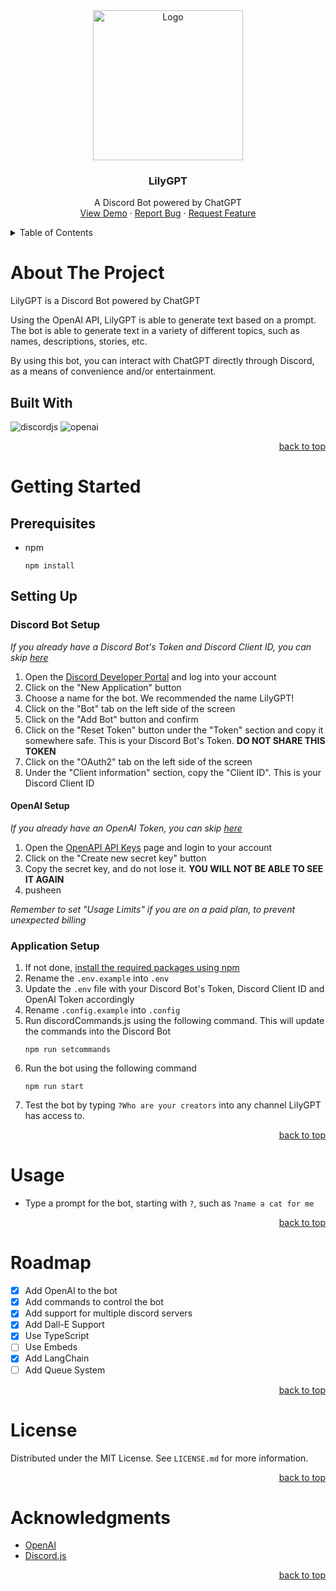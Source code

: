 <div id="lilygpt" align="center">
  <a href="https://github.com/Zolice/LilyGPT">
    <img src="./LilyGPT.png" alt="Logo" height="240">
  </a>

  <h3 align="center">LilyGPT</h3>

  <p align="center">
    A Discord Bot powered by ChatGPT
    <br />
    <a href="https://github.com/Zolice/LilyGPT">View Demo</a>
    ·
    <a href="https://github.com/Zolice/LilyGPT/issues">Report Bug</a>
    ·
    <a href="https://github.com/Zolice/LilyGPT/issues">Request Feature</a>
  </p>
</div>

<!-- TABLE OF CONTENTS -->
<details>
  <summary>Table of Contents</summary>
  <ol>
    <li>
      <a href="#about-the-project">About The Project</a>
      <ul>
        <li><a href="#built-with">Built With</a></li>
      </ul>
    </li>
    <li>
      <a href="#getting-started">Getting Started</a>
      <ul>
        <li><a href="#prerequisites">Prerequisites</a></li>
        <li><a href="#setting-up">Setting Up</a></li>
        <ul>
            <li><a href="#discord-bot-setup">Discord Bot Setup</a></li>
            <li><a href="#openai-setup">OpenAI Setup</a></li>
            <li><a href="#application-setup">Application Setup</a></li>
        </ul>
      </ul>
    </li>
    <li><a href="#usage">Usage</a></li>
    <li><a href="#roadmap">Roadmap</a></li>
    <li><a href="#license">License</a></li>
    <li><a href="#acknowledgments">Acknowledgments</a></li>
  </ol>
</details>

# About The Project
LilyGPT is a Discord Bot powered by ChatGPT

Using the OpenAI API, LilyGPT is able to generate text based on a prompt. The bot is able to generate text in a variety of different topics, such as names, descriptions, stories, etc. 

By using this bot, you can interact with ChatGPT directly through Discord, as a means of convenience and/or entertainment. 

## Built With
![discordjs](https://img.shields.io/badge/discord.js-5865F2?style=for-the-badge&logo=discord&logoColor=FFFFFF)
![openai](https://img.shields.io/badge/openai-000000?style=for-the-badge&logo=openai&logoColor=FFFFFF)

<p align="right"><a href="#lilygpt">back to top</a></p>

# Getting Started
## Prerequisites

* npm
  ```
  npm install
  ```

## Setting Up

### Discord Bot Setup
_If you already have a Discord Bot's Token and Discord Client ID, you can skip <a href="#application-setup">here</a>_

1. Open the <a href="https://discord.com/developers/applications">Discord Developer Portal</a> and log into your account
2. Click on the "New Application" button
3. Choose a name for the bot. We recommended the name LilyGPT!
4. Click on the "Bot" tab on the left side of the screen
5. Click on the "Add Bot" button and confirm
6. Click on the "Reset Token" button under the "Token" section and copy it somewhere safe. This is your Discord Bot's Token. <b>DO NOT SHARE THIS TOKEN</b>
7. Click on the "OAuth2" tab on the left side of the screen
8. Under the "Client information" section, copy the "Client ID". This is your Discord Client ID

#### OpenAI Setup
_If you already have an OpenAI Token, you can skip <a href="#application-setup">here</a>_
1. Open the <a href="https://platform.openai.com/account/api-keys">OpenAPI API Keys</a> page and login to your account
2. Click on the "Create new secret key" button
3. Copy the secret key, and do not lose it. <b>YOU WILL NOT BE ABLE TO SEE IT AGAIN</b>
4. pusheen

_Remember to set "Usage Limits" if you are on a paid plan, to prevent unexpected billing_


### Application Setup
1. If not done, <a href="#prerequisites">install the required packages using npm</a>
2. Rename the `.env.example` into `.env`
3. Update the `.env` file with your Discord Bot's Token, Discord Client ID and OpenAI Token accordingly
4. Rename `.config.example` into `.config`
5. Run discordCommands.js using the following command. This will update the commands into the Discord Bot
    ```
    npm run setcommands
    ```
6. Run the bot using the following command
   ```
   npm run start
   ```
7. Test the bot by typing `?Who are your creators` into any channel LilyGPT has access to.

<p align="right"><a href="#lilygpt">back to top</a></p>

# Usage
- Type a prompt for the bot, starting with `?`, such as ```?name a cat for me```

<p align="right"><a href="#lilygpt">back to top</a></p>

# Roadmap
- [x] Add OpenAI to the bot
- [x] Add commands to control the bot
- [x] Add support for multiple discord servers
- [x] Add Dall-E Support
- [x] Use TypeScript
- [ ] Use Embeds
- [x] Add LangChain
- [ ] Add Queue System

<p align="right"><a href="#lilygpt">back to top</a></p>

# License
Distributed under the MIT License. See `LICENSE.md` for more information.

<p align="right"><a href="#lilygpt">back to top</a></p>

# Acknowledgments
* [OpenAI](https://openai.com/)
* [Discord.js](https://discord.js.org/#/)

<p align="right"><a href="#lilygpt">back to top</a></p>
